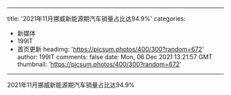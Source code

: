 
---
title: '2021年11月挪威新能源期汽车销量占比达94.9%'
categories: 
 - 新媒体
 - 199IT
 - 首页更新
headimg: 'https://picsum.photos/400/300?random=672'
author: 199IT
comments: false
date: Mon, 06 Dec 2021 13:21:57 GMT
thumbnail: 'https://picsum.photos/400/300?random=672'
---

<div>   
2021年11月挪威新能源期汽车销量占比达94.9%  
</div>
            
